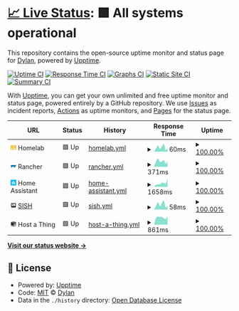 # [📈 Live Status](https://status.dy1.io): <!--live status--> **🟩 All systems operational**

This repository contains the open-source uptime monitor and status page for [Dylan](https://dy1.io), powered by [Upptime](https://github.com/upptime/upptime).

[![Uptime CI](https://github.com/dy1io/status.dy1.io/workflows/Uptime%20CI/badge.svg)](https://github.com/dy1io/status.dy1.io/actions?query=workflow%3A%22Uptime+CI%22)
[![Response Time CI](https://github.com/dy1io/status.dy1.io/workflows/Response%20Time%20CI/badge.svg)](https://github.com/dy1io/status.dy1.io/actions?query=workflow%3A%22Response+Time+CI%22)
[![Graphs CI](https://github.com/dy1io/status.dy1.io/workflows/Graphs%20CI/badge.svg)](https://github.com/dy1io/status.dy1.io/actions?query=workflow%3A%22Graphs+CI%22)
[![Static Site CI](https://github.com/dy1io/status.dy1.io/workflows/Static%20Site%20CI/badge.svg)](https://github.com/dy1io/status.dy1.io/actions?query=workflow%3A%22Static+Site+CI%22)
[![Summary CI](https://github.com/dy1io/status.dy1.io/workflows/Summary%20CI/badge.svg)](https://github.com/dy1io/status.dy1.io/actions?query=workflow%3A%22Summary+CI%22)

With [Upptime](https://upptime.js.org), you can get your own unlimited and free uptime monitor and status page, powered entirely by a GitHub repository. We use [Issues](https://github.com/dy1io/status.dy1.io/issues) as incident reports, [Actions](https://github.com/dy1io/status.dy1.io/actions) as uptime monitors, and [Pages](https://status.dy1.io) for the status page.

<!--start: status pages-->
<!-- This summary is generated by Upptime (https://github.com/upptime/upptime) -->
<!-- Do not edit this manually, your changes will be overwritten -->
<!-- prettier-ignore -->
| URL | Status | History | Response Time | Uptime |
| --- | ------ | ------- | ------------- | ------ |
| <img alt="" src="https://raw.githubusercontent.com/dy1io/status.dy1.io/master/assets/k3s.png" height="13"> Homelab | 🟩 Up | [homelab.yml](https://github.com/dy1io/status.dy1.io/commits/HEAD/history/homelab.yml) | <details><summary><img alt="Response time graph" src="./graphs/homelab/response-time-week.png" height="20"> 60ms</summary><br><a href="https://status.dy1.io/history/homelab"><img alt="Response time 150" src="https://img.shields.io/endpoint?url=https%3A%2F%2Fraw.githubusercontent.com%2Fdy1io%2Fstatus.dy1.io%2FHEAD%2Fapi%2Fhomelab%2Fresponse-time.json"></a><br><a href="https://status.dy1.io/history/homelab"><img alt="24-hour response time 70" src="https://img.shields.io/endpoint?url=https%3A%2F%2Fraw.githubusercontent.com%2Fdy1io%2Fstatus.dy1.io%2FHEAD%2Fapi%2Fhomelab%2Fresponse-time-day.json"></a><br><a href="https://status.dy1.io/history/homelab"><img alt="7-day response time 60" src="https://img.shields.io/endpoint?url=https%3A%2F%2Fraw.githubusercontent.com%2Fdy1io%2Fstatus.dy1.io%2FHEAD%2Fapi%2Fhomelab%2Fresponse-time-week.json"></a><br><a href="https://status.dy1.io/history/homelab"><img alt="30-day response time 41" src="https://img.shields.io/endpoint?url=https%3A%2F%2Fraw.githubusercontent.com%2Fdy1io%2Fstatus.dy1.io%2FHEAD%2Fapi%2Fhomelab%2Fresponse-time-month.json"></a><br><a href="https://status.dy1.io/history/homelab"><img alt="1-year response time 150" src="https://img.shields.io/endpoint?url=https%3A%2F%2Fraw.githubusercontent.com%2Fdy1io%2Fstatus.dy1.io%2FHEAD%2Fapi%2Fhomelab%2Fresponse-time-year.json"></a></details> | <details><summary><a href="https://status.dy1.io/history/homelab">100.00%</a></summary><a href="https://status.dy1.io/history/homelab"><img alt="All-time uptime 99.14%" src="https://img.shields.io/endpoint?url=https%3A%2F%2Fraw.githubusercontent.com%2Fdy1io%2Fstatus.dy1.io%2FHEAD%2Fapi%2Fhomelab%2Fuptime.json"></a><br><a href="https://status.dy1.io/history/homelab"><img alt="24-hour uptime 100.00%" src="https://img.shields.io/endpoint?url=https%3A%2F%2Fraw.githubusercontent.com%2Fdy1io%2Fstatus.dy1.io%2FHEAD%2Fapi%2Fhomelab%2Fuptime-day.json"></a><br><a href="https://status.dy1.io/history/homelab"><img alt="7-day uptime 100.00%" src="https://img.shields.io/endpoint?url=https%3A%2F%2Fraw.githubusercontent.com%2Fdy1io%2Fstatus.dy1.io%2FHEAD%2Fapi%2Fhomelab%2Fuptime-week.json"></a><br><a href="https://status.dy1.io/history/homelab"><img alt="30-day uptime 99.72%" src="https://img.shields.io/endpoint?url=https%3A%2F%2Fraw.githubusercontent.com%2Fdy1io%2Fstatus.dy1.io%2FHEAD%2Fapi%2Fhomelab%2Fuptime-month.json"></a><br><a href="https://status.dy1.io/history/homelab"><img alt="1-year uptime 99.14%" src="https://img.shields.io/endpoint?url=https%3A%2F%2Fraw.githubusercontent.com%2Fdy1io%2Fstatus.dy1.io%2FHEAD%2Fapi%2Fhomelab%2Fuptime-year.json"></a></details>
| <img alt="" src="https://raw.githubusercontent.com/dy1io/status.dy1.io/master/assets/rancher.png" height="13"> Rancher | 🟩 Up | [rancher.yml](https://github.com/dy1io/status.dy1.io/commits/HEAD/history/rancher.yml) | <details><summary><img alt="Response time graph" src="./graphs/rancher/response-time-week.png" height="20"> 371ms</summary><br><a href="https://status.dy1.io/history/rancher"><img alt="Response time 303" src="https://img.shields.io/endpoint?url=https%3A%2F%2Fraw.githubusercontent.com%2Fdy1io%2Fstatus.dy1.io%2FHEAD%2Fapi%2Francher%2Fresponse-time.json"></a><br><a href="https://status.dy1.io/history/rancher"><img alt="24-hour response time 386" src="https://img.shields.io/endpoint?url=https%3A%2F%2Fraw.githubusercontent.com%2Fdy1io%2Fstatus.dy1.io%2FHEAD%2Fapi%2Francher%2Fresponse-time-day.json"></a><br><a href="https://status.dy1.io/history/rancher"><img alt="7-day response time 371" src="https://img.shields.io/endpoint?url=https%3A%2F%2Fraw.githubusercontent.com%2Fdy1io%2Fstatus.dy1.io%2FHEAD%2Fapi%2Francher%2Fresponse-time-week.json"></a><br><a href="https://status.dy1.io/history/rancher"><img alt="30-day response time 305" src="https://img.shields.io/endpoint?url=https%3A%2F%2Fraw.githubusercontent.com%2Fdy1io%2Fstatus.dy1.io%2FHEAD%2Fapi%2Francher%2Fresponse-time-month.json"></a><br><a href="https://status.dy1.io/history/rancher"><img alt="1-year response time 303" src="https://img.shields.io/endpoint?url=https%3A%2F%2Fraw.githubusercontent.com%2Fdy1io%2Fstatus.dy1.io%2FHEAD%2Fapi%2Francher%2Fresponse-time-year.json"></a></details> | <details><summary><a href="https://status.dy1.io/history/rancher">100.00%</a></summary><a href="https://status.dy1.io/history/rancher"><img alt="All-time uptime 99.72%" src="https://img.shields.io/endpoint?url=https%3A%2F%2Fraw.githubusercontent.com%2Fdy1io%2Fstatus.dy1.io%2FHEAD%2Fapi%2Francher%2Fuptime.json"></a><br><a href="https://status.dy1.io/history/rancher"><img alt="24-hour uptime 100.00%" src="https://img.shields.io/endpoint?url=https%3A%2F%2Fraw.githubusercontent.com%2Fdy1io%2Fstatus.dy1.io%2FHEAD%2Fapi%2Francher%2Fuptime-day.json"></a><br><a href="https://status.dy1.io/history/rancher"><img alt="7-day uptime 100.00%" src="https://img.shields.io/endpoint?url=https%3A%2F%2Fraw.githubusercontent.com%2Fdy1io%2Fstatus.dy1.io%2FHEAD%2Fapi%2Francher%2Fuptime-week.json"></a><br><a href="https://status.dy1.io/history/rancher"><img alt="30-day uptime 99.65%" src="https://img.shields.io/endpoint?url=https%3A%2F%2Fraw.githubusercontent.com%2Fdy1io%2Fstatus.dy1.io%2FHEAD%2Fapi%2Francher%2Fuptime-month.json"></a><br><a href="https://status.dy1.io/history/rancher"><img alt="1-year uptime 99.72%" src="https://img.shields.io/endpoint?url=https%3A%2F%2Fraw.githubusercontent.com%2Fdy1io%2Fstatus.dy1.io%2FHEAD%2Fapi%2Francher%2Fuptime-year.json"></a></details>
| <img alt="" src="https://raw.githubusercontent.com/dy1io/status.dy1.io/master/assets/home-assistant.png" height="13"> Home Assistant | 🟩 Up | [home-assistant.yml](https://github.com/dy1io/status.dy1.io/commits/HEAD/history/home-assistant.yml) | <details><summary><img alt="Response time graph" src="./graphs/home-assistant/response-time-week.png" height="20"> 1658ms</summary><br><a href="https://status.dy1.io/history/home-assistant"><img alt="Response time 786" src="https://img.shields.io/endpoint?url=https%3A%2F%2Fraw.githubusercontent.com%2Fdy1io%2Fstatus.dy1.io%2FHEAD%2Fapi%2Fhome-assistant%2Fresponse-time.json"></a><br><a href="https://status.dy1.io/history/home-assistant"><img alt="24-hour response time 987" src="https://img.shields.io/endpoint?url=https%3A%2F%2Fraw.githubusercontent.com%2Fdy1io%2Fstatus.dy1.io%2FHEAD%2Fapi%2Fhome-assistant%2Fresponse-time-day.json"></a><br><a href="https://status.dy1.io/history/home-assistant"><img alt="7-day response time 1658" src="https://img.shields.io/endpoint?url=https%3A%2F%2Fraw.githubusercontent.com%2Fdy1io%2Fstatus.dy1.io%2FHEAD%2Fapi%2Fhome-assistant%2Fresponse-time-week.json"></a><br><a href="https://status.dy1.io/history/home-assistant"><img alt="30-day response time 979" src="https://img.shields.io/endpoint?url=https%3A%2F%2Fraw.githubusercontent.com%2Fdy1io%2Fstatus.dy1.io%2FHEAD%2Fapi%2Fhome-assistant%2Fresponse-time-month.json"></a><br><a href="https://status.dy1.io/history/home-assistant"><img alt="1-year response time 830" src="https://img.shields.io/endpoint?url=https%3A%2F%2Fraw.githubusercontent.com%2Fdy1io%2Fstatus.dy1.io%2FHEAD%2Fapi%2Fhome-assistant%2Fresponse-time-year.json"></a></details> | <details><summary><a href="https://status.dy1.io/history/home-assistant">100.00%</a></summary><a href="https://status.dy1.io/history/home-assistant"><img alt="All-time uptime 96.91%" src="https://img.shields.io/endpoint?url=https%3A%2F%2Fraw.githubusercontent.com%2Fdy1io%2Fstatus.dy1.io%2FHEAD%2Fapi%2Fhome-assistant%2Fuptime.json"></a><br><a href="https://status.dy1.io/history/home-assistant"><img alt="24-hour uptime 100.00%" src="https://img.shields.io/endpoint?url=https%3A%2F%2Fraw.githubusercontent.com%2Fdy1io%2Fstatus.dy1.io%2FHEAD%2Fapi%2Fhome-assistant%2Fuptime-day.json"></a><br><a href="https://status.dy1.io/history/home-assistant"><img alt="7-day uptime 100.00%" src="https://img.shields.io/endpoint?url=https%3A%2F%2Fraw.githubusercontent.com%2Fdy1io%2Fstatus.dy1.io%2FHEAD%2Fapi%2Fhome-assistant%2Fuptime-week.json"></a><br><a href="https://status.dy1.io/history/home-assistant"><img alt="30-day uptime 99.92%" src="https://img.shields.io/endpoint?url=https%3A%2F%2Fraw.githubusercontent.com%2Fdy1io%2Fstatus.dy1.io%2FHEAD%2Fapi%2Fhome-assistant%2Fuptime-month.json"></a><br><a href="https://status.dy1.io/history/home-assistant"><img alt="1-year uptime 94.90%" src="https://img.shields.io/endpoint?url=https%3A%2F%2Fraw.githubusercontent.com%2Fdy1io%2Fstatus.dy1.io%2FHEAD%2Fapi%2Fhome-assistant%2Fuptime-year.json"></a></details>
| <img alt="" src="https://raw.githubusercontent.com/dy1io/status.dy1.io/master/assets/sish.png" height="13"> [SISH](sish.dy1.io) | 🟩 Up | [sish.yml](https://github.com/dy1io/status.dy1.io/commits/HEAD/history/sish.yml) | <details><summary><img alt="Response time graph" src="./graphs/sish/response-time-week.png" height="20"> 58ms</summary><br><a href="https://status.dy1.io/history/sish"><img alt="Response time 56" src="https://img.shields.io/endpoint?url=https%3A%2F%2Fraw.githubusercontent.com%2Fdy1io%2Fstatus.dy1.io%2FHEAD%2Fapi%2Fsish%2Fresponse-time.json"></a><br><a href="https://status.dy1.io/history/sish"><img alt="24-hour response time 66" src="https://img.shields.io/endpoint?url=https%3A%2F%2Fraw.githubusercontent.com%2Fdy1io%2Fstatus.dy1.io%2FHEAD%2Fapi%2Fsish%2Fresponse-time-day.json"></a><br><a href="https://status.dy1.io/history/sish"><img alt="7-day response time 58" src="https://img.shields.io/endpoint?url=https%3A%2F%2Fraw.githubusercontent.com%2Fdy1io%2Fstatus.dy1.io%2FHEAD%2Fapi%2Fsish%2Fresponse-time-week.json"></a><br><a href="https://status.dy1.io/history/sish"><img alt="30-day response time 40" src="https://img.shields.io/endpoint?url=https%3A%2F%2Fraw.githubusercontent.com%2Fdy1io%2Fstatus.dy1.io%2FHEAD%2Fapi%2Fsish%2Fresponse-time-month.json"></a><br><a href="https://status.dy1.io/history/sish"><img alt="1-year response time 43" src="https://img.shields.io/endpoint?url=https%3A%2F%2Fraw.githubusercontent.com%2Fdy1io%2Fstatus.dy1.io%2FHEAD%2Fapi%2Fsish%2Fresponse-time-year.json"></a></details> | <details><summary><a href="https://status.dy1.io/history/sish">100.00%</a></summary><a href="https://status.dy1.io/history/sish"><img alt="All-time uptime 83.17%" src="https://img.shields.io/endpoint?url=https%3A%2F%2Fraw.githubusercontent.com%2Fdy1io%2Fstatus.dy1.io%2FHEAD%2Fapi%2Fsish%2Fuptime.json"></a><br><a href="https://status.dy1.io/history/sish"><img alt="24-hour uptime 100.00%" src="https://img.shields.io/endpoint?url=https%3A%2F%2Fraw.githubusercontent.com%2Fdy1io%2Fstatus.dy1.io%2FHEAD%2Fapi%2Fsish%2Fuptime-day.json"></a><br><a href="https://status.dy1.io/history/sish"><img alt="7-day uptime 100.00%" src="https://img.shields.io/endpoint?url=https%3A%2F%2Fraw.githubusercontent.com%2Fdy1io%2Fstatus.dy1.io%2FHEAD%2Fapi%2Fsish%2Fuptime-week.json"></a><br><a href="https://status.dy1.io/history/sish"><img alt="30-day uptime 99.56%" src="https://img.shields.io/endpoint?url=https%3A%2F%2Fraw.githubusercontent.com%2Fdy1io%2Fstatus.dy1.io%2FHEAD%2Fapi%2Fsish%2Fuptime-month.json"></a><br><a href="https://status.dy1.io/history/sish"><img alt="1-year uptime 95.10%" src="https://img.shields.io/endpoint?url=https%3A%2F%2Fraw.githubusercontent.com%2Fdy1io%2Fstatus.dy1.io%2FHEAD%2Fapi%2Fsish%2Fuptime-year.json"></a></details>
| <img alt="" src="https://raw.githubusercontent.com/dy1io/status.dy1.io/master/assets/server.png" height="13"> Host a Thing | 🟩 Up | [host-a-thing.yml](https://github.com/dy1io/status.dy1.io/commits/HEAD/history/host-a-thing.yml) | <details><summary><img alt="Response time graph" src="./graphs/host-a-thing/response-time-week.png" height="20"> 861ms</summary><br><a href="https://status.dy1.io/history/host-a-thing"><img alt="Response time 614" src="https://img.shields.io/endpoint?url=https%3A%2F%2Fraw.githubusercontent.com%2Fdy1io%2Fstatus.dy1.io%2FHEAD%2Fapi%2Fhost-a-thing%2Fresponse-time.json"></a><br><a href="https://status.dy1.io/history/host-a-thing"><img alt="24-hour response time 1159" src="https://img.shields.io/endpoint?url=https%3A%2F%2Fraw.githubusercontent.com%2Fdy1io%2Fstatus.dy1.io%2FHEAD%2Fapi%2Fhost-a-thing%2Fresponse-time-day.json"></a><br><a href="https://status.dy1.io/history/host-a-thing"><img alt="7-day response time 861" src="https://img.shields.io/endpoint?url=https%3A%2F%2Fraw.githubusercontent.com%2Fdy1io%2Fstatus.dy1.io%2FHEAD%2Fapi%2Fhost-a-thing%2Fresponse-time-week.json"></a><br><a href="https://status.dy1.io/history/host-a-thing"><img alt="30-day response time 663" src="https://img.shields.io/endpoint?url=https%3A%2F%2Fraw.githubusercontent.com%2Fdy1io%2Fstatus.dy1.io%2FHEAD%2Fapi%2Fhost-a-thing%2Fresponse-time-month.json"></a><br><a href="https://status.dy1.io/history/host-a-thing"><img alt="1-year response time 614" src="https://img.shields.io/endpoint?url=https%3A%2F%2Fraw.githubusercontent.com%2Fdy1io%2Fstatus.dy1.io%2FHEAD%2Fapi%2Fhost-a-thing%2Fresponse-time-year.json"></a></details> | <details><summary><a href="https://status.dy1.io/history/host-a-thing">100.00%</a></summary><a href="https://status.dy1.io/history/host-a-thing"><img alt="All-time uptime 98.97%" src="https://img.shields.io/endpoint?url=https%3A%2F%2Fraw.githubusercontent.com%2Fdy1io%2Fstatus.dy1.io%2FHEAD%2Fapi%2Fhost-a-thing%2Fuptime.json"></a><br><a href="https://status.dy1.io/history/host-a-thing"><img alt="24-hour uptime 100.00%" src="https://img.shields.io/endpoint?url=https%3A%2F%2Fraw.githubusercontent.com%2Fdy1io%2Fstatus.dy1.io%2FHEAD%2Fapi%2Fhost-a-thing%2Fuptime-day.json"></a><br><a href="https://status.dy1.io/history/host-a-thing"><img alt="7-day uptime 100.00%" src="https://img.shields.io/endpoint?url=https%3A%2F%2Fraw.githubusercontent.com%2Fdy1io%2Fstatus.dy1.io%2FHEAD%2Fapi%2Fhost-a-thing%2Fuptime-week.json"></a><br><a href="https://status.dy1.io/history/host-a-thing"><img alt="30-day uptime 97.57%" src="https://img.shields.io/endpoint?url=https%3A%2F%2Fraw.githubusercontent.com%2Fdy1io%2Fstatus.dy1.io%2FHEAD%2Fapi%2Fhost-a-thing%2Fuptime-month.json"></a><br><a href="https://status.dy1.io/history/host-a-thing"><img alt="1-year uptime 98.97%" src="https://img.shields.io/endpoint?url=https%3A%2F%2Fraw.githubusercontent.com%2Fdy1io%2Fstatus.dy1.io%2FHEAD%2Fapi%2Fhost-a-thing%2Fuptime-year.json"></a></details>

<!--end: status pages-->

[**Visit our status website →**](https://status.dy1.io)

## 📄 License

- Powered by: [Upptime](https://github.com/upptime/upptime)
- Code: [MIT](./LICENSE) © [Dylan](https://dy1.io)
- Data in the `./history` directory: [Open Database License](https://opendatacommons.org/licenses/odbl/1-0/)
